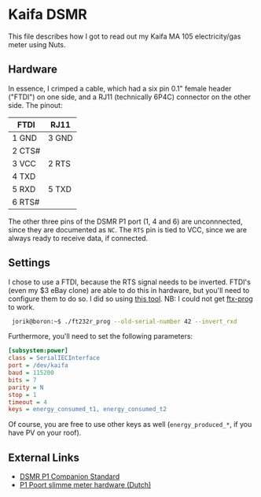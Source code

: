 # Kaifa DSMR

This file describes how I got to read out my Kaifa MA 105 electricity/gas meter
using Nuts.

## Hardware

In essence, I crimped a cable, which had a six pin 0.1" female header ("FTDI")
on one side, and a RJ11 (technically 6P4C) connector on the other side. The
pinout:

FTDI   | RJ11
-------|------
1 GND  | 3 GND
2 CTS# |
3 VCC  | 2 RTS
4 TXD  |
5 RXD  | 5 TXD 
6 RTS# |

The other three pins of the DSMR P1 port (1, 4 and 6) are unconnnected, since
they are documented as `NC`. The `RTS` pin is tied to VCC, since we are always
ready to receive data, if connected.

## Settings

I chose to use a FTDI, because the RTS signal needs to be inverted. FTDI's (even
my $3 eBay clone) are able to do this in hardware, but you'll need to configure
them to do so. I did so using [this tool](http://rtr.ca/ft232r/). NB: I could
not get [ftx-prog](https://github.com/richardeoin/ftx-prog) to work.

```bash
 jorik@boron:~$ ./ft232r_prog --old-serial-number 42 --invert_rxd
```

Furthermore, you'll need to set the following parameters:
```INI
[subsystem:power]
class = SerialIECInterface
port = /dev/kaifa
baud = 115200
bits = 7
parity = N
stop = 1
timeout = 4
keys = energy_consumed_t1, energy_consumed_t2
```
Of course, you are free to use other keys as well (`energy_produced_*`, if you
have PV on your roof).

## External Links
* [DSMR P1 Companion Standard](http://www.netbeheernederland.nl/themas/hotspot/hotspot-documenten/?dossierid=11010056&title=Slimme%20meter&onderdeel=Documenten)
* [P1 Poort slimme meter hardware (Dutch)](http://domoticx.com/p1-poort-slimme-meter-hardware/)
